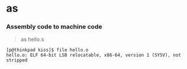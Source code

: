 # as

### Assembly code to machine code

> as hello.s

```
[p@thinkpad kiss]$ file hello.o
hello.o: ELF 64-bit LSB relocatable, x86-64, version 1 (SYSV), not stripped
```
